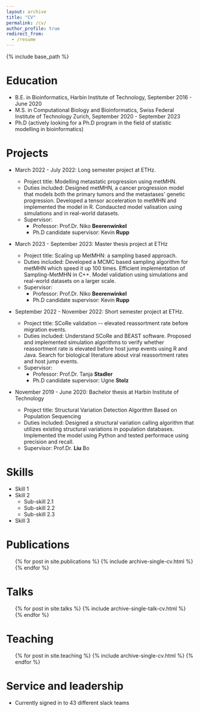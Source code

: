 ```yaml
---
layout: archive
title: "CV"
permalink: /cv/
author_profile: true
redirect_from:
  - /resume
---
```


{% include base_path %}

Education
======
* B.E. in Bioinformatics, Harbin Institute of Technology, September 2016 - June 2020
* M.S. in Computational Biology and Bioinformatics, Swiss Federal Institute of Technology Zurich, September 2020 - September 2023
* Ph.D (actively looking for a Ph.D program in the field of statistic modelling in bioinformatics)

Projects
======
* March 2022 - July 2022: Long semester project at ETHz. 
  * Project title: Modelling metastatic progression using metMHN. 
  * Duties included: Designed metMHN, a cancer progression model that models both the primary tumors and the metastases' genetic progression. Developed a tensor acceleration to metMHN and implemented the model in R. Condaucted model valisation using simulations and in real-world datasets.
  * Supervisor: 
    * Professor: Prof.Dr. Niko **Beerenwinkel**
    * Ph.D candidate supervisor: Kevin **Rupp**

* March 2023 - September 2023: Master thesis project at ETHz
  * Project title: Scaling up MetMHN: a sampling based approach. 
  * Duties included: Developed a MCMC based sampling algorithm for metMHN which speed it up 100 times. Efficient implementation of Sampling-MetMHN in C++. Model validation using simulations and real-world datasets on a larger scale. 
  * Supervisor: 
    * Professor: Prof.Dr. Niko **Beerenwinkel**
    * Ph.D candidate supervisor: Kevin **Rupp**
  
* September 2022 - November 2022: Short semester project at ETHz.
  * Project title: SCoRe validation -- elevated reassortment rate before migration events. 
  * Duties included: Understand SCoRe and BEAST software. Proposed and implemented simulation algorithms to verify whether reassortment rate is elevated before host jump events using R and Java. Search for biological literature about viral reassortment rates and host jump events. 
  * Supervisor:
    * Professor: Prof.Dr. Tanja **Stadler**
    * Ph.D candidate supervisor: Ugne **Stolz**

* November 2019 - June 2020: Bachelor thesis at Harbin Institute of Technology
  * Project title: Structural Variation Detection Algorithm Based on Population Sequencing
  * Duties included: Designed a structural variation calling algorithm that utilizes existing structural variations in population databases. Implemented the model using Python and tested performace using precision and recall. 
  * Supervisor: Prof.Dr. **Liu** Bo
  
Skills
======
* Skill 1
* Skill 2
  * Sub-skill 2.1
  * Sub-skill 2.2
  * Sub-skill 2.3
* Skill 3

Publications
======
  <ul>{% for post in site.publications %}
    {% include archive-single-cv.html %}
  {% endfor %}</ul>
  
Talks
======
  <ul>{% for post in site.talks %}
    {% include archive-single-talk-cv.html %}
  {% endfor %}</ul>
  
Teaching
======
  <ul>{% for post in site.teaching %}
    {% include archive-single-cv.html %}
  {% endfor %}</ul>
  
Service and leadership
======
* Currently signed in to 43 different slack teams
